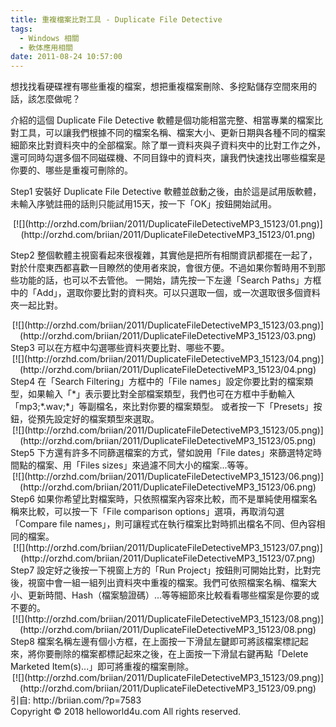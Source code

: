 ```yaml
---
title: 重複檔案比對工具 - Duplicate File Detective
tags:
  - Windows 相關
  - 軟体應用相關
date: 2011-08-24 10:57:00
---
```


想找找看硬碟裡有哪些重複的檔案，想把重複檔案刪除、多挖點儲存空間來用的話，該怎麼做呢？

介紹的這個 Duplicate File Detective  軟體是個功能相當完整、相當專業的檔案比對工具，可以讓我們根據不同的檔案名稱、檔案大小、更新日期與各種不同的檔案細節來比對資料夾中的全部檔案。除了單一資料夾與子資料夾中的比對工作之外，還可同時勾選多個不同磁碟機、不同目錄中的資料夾，讓我們快速找出哪些檔案是你要的、哪些是重複可刪除的。

Step1
安裝好 Duplicate File Detective 軟體並啟動之後，由於這是試用版軟體，未輸入序號註冊的話則只能試用15天，按一下「OK」按鈕開始試用。
<div class="separator" style="clear: both; text-align: center;">[![](http://orzhd.com/briian/2011/DuplicateFileDetectiveMP3_15123/01.png)](http://orzhd.com/briian/2011/DuplicateFileDetectiveMP3_15123/01.png)</div>

Step2
整個軟體主視窗看起來很複雜，其實他是把所有相關資訊都擺在一起了，對於什麼東西都喜歡一目瞭然的使用者來說，會很方便。不過如果你暫時用不到那些功能的話，也可以不去管他。
一開始，請先按一下左邊「Search Paths」方框中的「Add」，選取你要比對的資料夾。可以只選取一個，或一次選取很多個資料夾一起比對。
<div class="separator" style="clear: both; text-align: center;">[![](http://orzhd.com/briian/2011/DuplicateFileDetectiveMP3_15123/03.png)](http://orzhd.com/briian/2011/DuplicateFileDetectiveMP3_15123/03.png)</div>
Step3
可以在方框中勾選哪些資料夾要比對、哪些不要。
<div class="separator" style="clear: both; text-align: center;">[![](http://orzhd.com/briian/2011/DuplicateFileDetectiveMP3_15123/04.png)](http://orzhd.com/briian/2011/DuplicateFileDetectiveMP3_15123/04.png)</div>
Step4
在「Search Filtering」方框中的「File names」設定你要比對的檔案類型，如果輸入「*」表示要比對全部檔案類型，我們也可在方框中手動輸入「mp3;*.wav;*」等副檔名，來比對你要的檔案類型。
或者按一下「Presets」按鈕，從預先設定好的檔案類型來選取。
<div class="separator" style="clear: both; text-align: center;">[![](http://orzhd.com/briian/2011/DuplicateFileDetectiveMP3_15123/05.png)](http://orzhd.com/briian/2011/DuplicateFileDetectiveMP3_15123/05.png)</div>
Step5
下方還有許多不同篩選檔案的方式，譬如說用「File dates」來篩選特定時間點的檔案、用「Files sizes」來過濾不同大小的檔案...等等。
<div class="separator" style="clear: both; text-align: center;">[![](http://orzhd.com/briian/2011/DuplicateFileDetectiveMP3_15123/06.png)](http://orzhd.com/briian/2011/DuplicateFileDetectiveMP3_15123/06.png)</div>
Step6
如果你希望比對檔案時，只依照檔案內容來比較，而不是單純使用檔案名稱來比較，可以按一下「File comparison options」選項，再取消勾選「Compare file names」，則可讓程式在執行檔案比對時抓出檔名不同、但內容相同的檔案。
<div class="separator" style="clear: both; text-align: center;">[![](http://orzhd.com/briian/2011/DuplicateFileDetectiveMP3_15123/07.png)](http://orzhd.com/briian/2011/DuplicateFileDetectiveMP3_15123/07.png)</div>
Step7
設定好之後按一下視窗上方的「Run Project」按鈕則可開始比對，比對完後，視窗中會一組一組列出資料夾中重複的檔案。我們可依照檔案名稱、檔案大小、更新時間、Hash（檔案驗證碼）...等等細節來比較看看哪些檔案是你要的或不要的。
<div class="separator" style="clear: both; text-align: center;">[![](http://orzhd.com/briian/2011/DuplicateFileDetectiveMP3_15123/08.png)](http://orzhd.com/briian/2011/DuplicateFileDetectiveMP3_15123/08.png)</div>
Step8
檔案名稱左邊有個小方框，在上面按一下滑鼠左鍵即可將該檔案標記起來，將你要刪除的檔案都標記起來之後，在上面按一下滑鼠右鍵再點「Delete Marketed Item(s)...」即可將重複的檔案刪除。
<div class="separator" style="clear: both; text-align: center;">[![](http://orzhd.com/briian/2011/DuplicateFileDetectiveMP3_15123/09.png)](http://orzhd.com/briian/2011/DuplicateFileDetectiveMP3_15123/09.png)</div>
引自: http://briian.com/?p=7583<div class="blogger-post-footer">Copyright © 2018 helloworld4u.com All rights reserved.</div>
